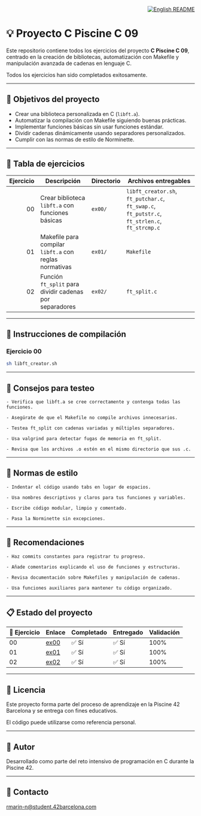 <p align="right">
  <a href="README.md">
    <img src="https://img.shields.io/badge/🌐%20English-README-blue?style=for-the-badge" alt="English README" />
  </a>
</p>

# 💡 Proyecto C Piscine C 09

Este repositorio contiene todos los ejercicios del proyecto **C Piscine C 09**, centrado en la creación de bibliotecas, automatización con Makefile y manipulación avanzada de cadenas en lenguaje C.

Todos los ejercicios han sido completados exitosamente.

---

## 🎯 Objetivos del proyecto

- Crear una biblioteca personalizada en C (`libft.a`).
- Automatizar la compilación con Makefile siguiendo buenas prácticas.
- Implementar funciones básicas sin usar funciones estándar.
- Dividir cadenas dinámicamente usando separadores personalizados.
- Cumplir con las normas de estilo de Norminette.

---

## 📁 Tabla de ejercicios

| Ejercicio | Descripción                                              | Directorio | Archivos entregables                                                                 |
|----------:|----------------------------------------------------------|------------|--------------------------------------------------------------------------------------|
| 00        | Crear biblioteca `libft.a` con funciones básicas         | `ex00/`    | `libft_creator.sh`, `ft_putchar.c`, `ft_swap.c`, `ft_putstr.c`, `ft_strlen.c`, `ft_strcmp.c` |
| 01        | Makefile para compilar `libft.a` con reglas normativas  | `ex01/`    | `Makefile`                                                                          |
| 02        | Función `ft_split` para dividir cadenas por separadores | `ex02/`    | `ft_split.c`                                                                        |

---

## 🔧 Instrucciones de compilación

### Ejercicio 00

```bash
sh libft_creator.sh
```

---

## 🧪 Consejos para testeo

    - Verifica que libft.a se cree correctamente y contenga todas las funciones.

    - Asegúrate de que el Makefile no compile archivos innecesarios.

    - Testea ft_split con cadenas variadas y múltiples separadores.

    - Usa valgrind para detectar fugas de memoria en ft_split.

    - Revisa que los archivos .o estén en el mismo directorio que sus .c.

---

## 📐 Normas de estilo

    - Indentar el código usando tabs en lugar de espacios.

    - Usa nombres descriptivos y claros para tus funciones y variables.

    - Escribe código modular, limpio y comentado.

    - Pasa la Norminette sin excepciones.

---

## 📌 Recomendaciones

    - Haz commits constantes para registrar tu progreso.

    - Añade comentarios explicando el uso de funciones y estructuras.

    - Revisa documentación sobre Makefiles y manipulación de cadenas.

    - Usa funciones auxiliares para mantener tu código organizado.

---

## 📋 Estado del proyecto

| 🧩 Ejercicio | Enlace                                      | Completado | Entregado | Validación |
|--------------|---------------------------------------------|------------|-----------|------------|
| 00           | [ex00](./ex00/)                             | ✅ Sí      | ✅ Sí     | 100%       |
| 01           | [ex01](./ex01/)                             | ✅ Sí      | ✅ Sí     | 100%       |
| 02           | [ex02](./ex02/)                             | ✅ Sí      | ✅ Sí     | 100%       |

---

## 📜 Licencia

Este proyecto forma parte del proceso de aprendizaje en la Piscine 42 Barcelona y se entrega con fines educativos.

El código puede utilizarse como referencia personal.

---

## 🙋 Autor
Desarrollado como parte del reto intensivo de programación en C durante la Piscine 42.

---

## 📧 Contacto
[rmarin-n@student.42barcelona.com](mailto:rmarin-n@student.42barcelona.com)
